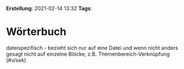 **Erstellung**: 2021-02-14  13:32
**Tags**:

# Wörterbuch

dateispezifisch - bezieht sich nur auf eine Datei und wenn nicht anders gesagt nicht auf einzelne Blöcke, z.B. Themenbereich-Verknüpfung (\#v/sek) 